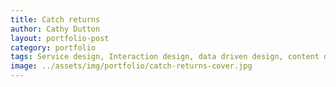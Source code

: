 ```yaml
---
title: Catch returns
author: Cathy Dutton
layout: portfolio-post
category: portfolio
tags: Service design, Interaction design, data driven design, content design, Prototyping
image: ../assets/img/portfolio/catch-returns-cover.jpg
---
```

